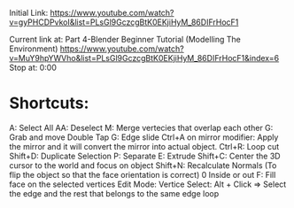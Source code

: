 Initial Link:
https://www.youtube.com/watch?v=gyPHCDPvkoI&list=PLsGl9GczcgBtK0EKjiHyM_86DIFrHocF1

Current link at:
Part 4-Blender Beginner Tutorial (Modelling The Environment)
https://www.youtube.com/watch?v=MuY9hpYWVho&list=PLsGl9GczcgBtK0EKjiHyM_86DIFrHocF1&index=6
Stop at: 0:00

# Shortcuts:

A: Select All
AA: Deselect
M: Merge vertecies that overlap each other
G: Grab and move
Double Tap G: Edge slide
Ctrl+A on mirror modifier: Apply the mirror and it will convert the mirror into actual object.
Ctrl+R: Loop cut
Shift+D: Duplicate Selection
P: Separate
E: Extrude
Shift+C: Center the 3D cursor to the world and focus on object
Shift+N: Recalculate Normals (To flip the object so that the face orientation is correct) 0 Inside or out
F: Fill face on the selected vertices
Edit Mode:
Vertice Select: Alt + Click => Select the edge and the rest that belongs to the same edge loop
